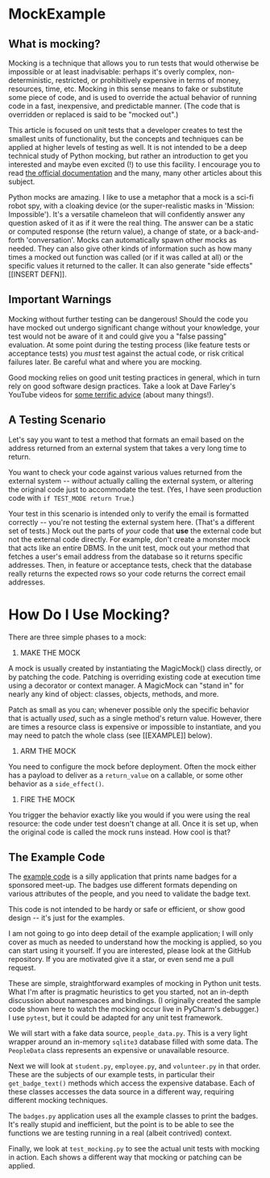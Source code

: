 # MockExample

## What is mocking?

Mocking is a technique that allows you to run tests that would otherwise
be impossible or at least inadvisable: perhaps it's overly complex,
non-deterministic, restricted, or prohibitively expensive in terms
of money, resources, time, etc. Mocking in this sense means to fake
or substitute some piece of code, and is used to override the actual
behavior of running code in a fast, inexpensive, and predictable manner.
(The code that is overridden or replaced is said to be "mocked out".)

This article is focused on unit tests that a developer creates to test
the smallest units of functionality, but the concepts and techniques can
be applied at higher levels of testing as well. It is not intended to be
a deep technical study of Python mocking, but rather an introduction to
get you interested and maybe even excited (!) to use this facility. I
encourage you to read
[the official documentation](https://docs.python.org/3/library/unittest.mock.html#module-unittest.mock)
and the many, many other articles about this subject.

Python mocks are amazing. I like to use a metaphor that a mock is
a sci-fi robot spy, with a cloaking device (or the super-realistic
masks in 'Mission: Impossible'). It's a versatile chameleon that will
confidently answer any question asked of it as if it were the real
thing. The answer can be a static or computed response (the return
value), a change of state, or a back-and-forth 'conversation'. Mocks can
automatically spawn other mocks as needed. They can also give other kinds
of information such as how many times a mocked out function was called
(or if it was called at all) or the specific values it returned to the
caller. It can also generate "side effects" [[INSERT DEFN]].

## Important Warnings

Mocking without further testing can be dangerous! Should the code you
have mocked out undergo significant change without your knowledge, your
test would not be aware of it and could give you a "false passing"
evaluation. At some point during the testing process (like feature tests
or acceptance tests) you *must* test against the actual code, or risk
critical failures later. Be careful what and where you are mocking.

Good mocking relies on good unit testing practices in general, which
in turn rely on good software design practices. Take a look at Dave
Farley's YouTube videos for
[some terrific advice](https://www.youtube.com/watch?v=v6hP2MXoVrI)
(about many things!).

## A Testing Scenario

Let's say you want to test a method that formats an email based on the
address returned from an external system that takes a very long time to
return.

You want to check your code against various values returned from the
external system -- *without* actually calling the external system, or
altering the original code just to accommodate the test. (Yes, I have
seen production code with `if TEST_MODE return True`.)

Your test in this scenario is intended only to verify the email is
formatted correctly -- you're not testing the external system here.
(That's a different set of tests.) Mock out the parts of *your* code
that __use__ the external code but not the external code directly. For
example, don't create a monster mock that acts like an entire DBMS. In
the unit test, mock out your method that fetches a user's email address
from the database so it returns specific addresses. Then, in feature or
acceptance tests, check that the database really returns the expected
rows so your code returns the correct email addresses.

# How Do I Use Mocking?

There are three simple phases to a mock:

1. MAKE THE MOCK

A mock is usually created by instantiating the MagicMock() class
directly, or by patching the code. Patching is overriding existing code
at execution time using a decorator or context manager. A MagicMock can
"stand in" for nearly any kind of object: classes, objects, methods, and more.

Patch as small as you can; whenever possible only the specific behavior
that is actually _used_, such as a single method's return value.
However, there are times a resource class is expensive or impossible to
instantiate, and you may need to patch the whole class (see [[EXAMPLE]]
below).

1. ARM THE MOCK

You need to configure the mock before deployment. Often the mock either
has a payload to deliver as a `return_value` on a callable, or some
other behavior as a `side_effect()`.

1. FIRE THE MOCK

You trigger the behavior exactly like you would if you were using the
real resource: the code under test doesn't change at all. Once it is set
up, when the original code is called the mock runs instead. How cool is
that?

## The Example Code

The [example code](https://github.com/mindthump/MockExample)
is a silly application that prints name badges for a
sponsored meet-up. The badges use different formats depending on various
attributes of the people, and you need to validate the badge text.

This code is not intended to be hardy or safe or efficient, or show
good design -- it's just for the examples.

I am not going to go into deep detail of the example application; I will
only cover as much as needed to understand how the mocking is applied, so you 
can start using it yourself. If you are interested, please look at the GitHub repository.
If you are motivated give it a star, or even send me a pull request.

These are simple, straightforward examples of mocking in Python unit
tests. What I'm after is pragmatic heuristics to get you started, not an
in-depth discussion about namespaces and bindings. (I originally created
the sample code shown here to watch the mocking occur live in PyCharm's
debugger.) I use `pytest`, but it could be adapted for any unit test
framework.

We will start with a fake data source, `people_data.py`. This is a very
light wrapper around an in-memory `sqlite3` database filled with some
data. The `PeopleData` class represents an expensive or unavailable
resource.

Next we will look at `student.py`, `employee.py`, and `volunteer.py` in
that order. These are the subjects of our example tests, in particular
their `get_badge_text()` methods which access the expensive database.
Each of these classes accesses the data source in a different way,
requiring different mocking techniques.

The `badges.py` application uses all the example classes to print the
badges. It's really stupid and inefficient, but the point is to be able
to see the functions we are testing running in a real (albeit contrived)
context.

Finally, we look at `test_mocking.py` to see the actual unit tests with
mocking in action. Each shows a different way that mocking or patching
can be applied.
